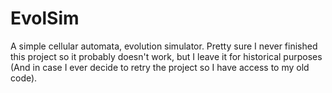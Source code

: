 # EvolSim
A simple cellular automata, evolution simulator. Pretty sure I never finished this project so it probably doesn't work, but I leave it for historical purposes (And in case I ever decide to retry the project so I have access to my old code).
